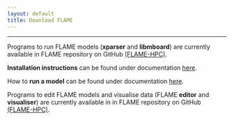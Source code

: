 ```yaml
---
layout: default
title: Download FLAME
---
```


* * *

Programs to run FLAME models (**xparser** and **libmboard**) are currently available in FLAME repository on GitHub [(FLAME-HPC)](https://github.com/FLAME-HPC/).

**Installation instructions** can be found under documentation [here](../docs/install.html).

How to **run a model** can be found under documentation [here](../docs/user_manual.html#sec:model_execution).

<!--
Programs to edit FLAME models and visualise data (FLAME **editor** and **visualiser**) are currently available from the CCPForge website [here](http://ccpforge.cse.rl.ac.uk/gf/project/flame/frs/).
-->

Programs to edit FLAME models and visualise data (FLAME **editor** and **visualiser**) are currently available in in FLAME repository on GitHub [(FLAME-HPC)](https://github.com/FLAME-HPC).
